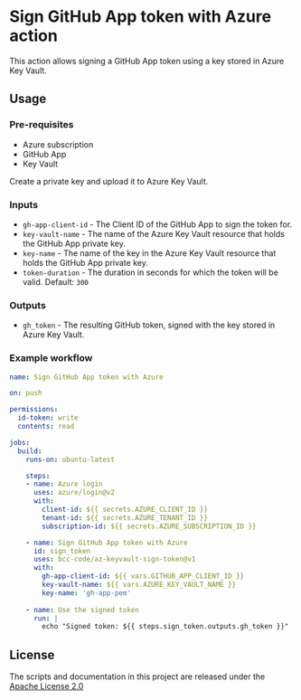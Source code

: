 # Sign GitHub App token with Azure action

This action allows signing a GitHub App token using a key stored in Azure Key Vault.

## Usage

### Pre-requisites

* Azure subscription
* GitHub App
* Key Vault

Create a private key and upload it to Azure Key Vault.

### Inputs

* `gh-app-client-id` - The Client ID of the GitHub App to sign the token for.
* `key-vault-name` - The name of the Azure Key Vault resource that holds the GitHub App private key.
* `key-name` - The name of the key in the Azure Key Vault resource that holds the GitHub App private key.
* `token-duration` - The duration in seconds for which the token will be valid. Default: `300`

### Outputs

* `gh_token` - The resulting GitHub token, signed with the key stored in Azure Key Vault.

### Example workflow

```yaml
name: Sign GitHub App token with Azure

on: push

permissions:
  id-token: write
  contents: read

jobs:
  build:
    runs-on: ubuntu-latest

    steps:
    - name: Azure login
      uses: azure/login@v2
      with:
        client-id: ${{ secrets.AZURE_CLIENT_ID }}
        tenant-id: ${{ secrets.AZURE_TENANT_ID }}
        subscription-id: ${{ secrets.AZURE_SUBSCRIPTION_ID }}

    - name: Sign GitHub App token with Azure
      id: sign_token
      uses: bcc-code/az-keyvault-sign-token@v1
      with:
        gh-app-client-id: ${{ vars.GITHUB_APP_CLIENT_ID }}
        key-vault-name: ${{ vars.AZURE_KEY_VAULT_NAME }}
        key-name: 'gh-app-pem'
    
    - name: Use the signed token
      run: |
        echo "Signed token: ${{ steps.sign_token.outputs.gh_token }}"
```

## License

The scripts and documentation in this project are released under the [Apache License 2.0](LICENSE)
